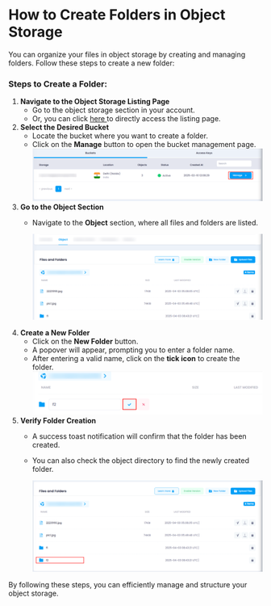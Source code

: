 # **How to Create Folders in Object Storage**

You can organize your files in object storage by creating and managing folders. Follow these steps to create a new folder:

### **Steps to Create a Folder:**

1. **Navigate to the Object Storage Listing Page**
   * Go to the object storage section in your account.
   * Or, you can click [here ](https://console.utho.com/objectstorage "Object Storage Listing Page")to directly access the listing page.
2. **Select the Desired Bucket**
   * Locate the bucket where you want to create a folder.
   * Click on the **Manage** button to open the bucket management page.
     ![1743669778882](image/index/1743669778882.png)
3. **Go to the Object Section**
   * Navigate to the **Object** section, where all files and folders are listed.

     ![1743669842025](image/index/1743669842025.png)
4. **Create a New Folder**
   * Click on the **New Folder** button.
   * A popover will appear, prompting you to enter a folder name.
   * After entering a valid name, click on the **tick icon** to create the folder.
     ![1743669895183](image/index/1743669895183.png)
5. **Verify Folder Creation**
   * A success toast notification will confirm that the folder has been created.
   * You can also check the object directory to find the newly created folder.

     ![1743669944651](image/index/1743669944651.png)

By following these steps, you can efficiently manage and structure your object storage.
